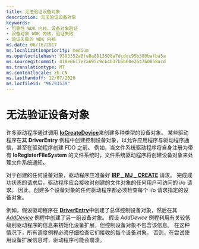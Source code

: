 ```yaml
---
title: 无法验证设备对象
description: 无法验证设备对象
keywords:
- 可靠性 WDK 内核，设备对象验证
- 设备对象 WDK 内核，验证失败
- 验证失败的 WDK 内核
ms.date: 06/16/2017
ms.localizationpriority: medium
ms.openlocfilehash: 9393352a0fe8a8913508a7dcddc95b380bafba5a
ms.sourcegitcommit: 418e6617e2a695c9cb4b37b5b60e264760858acd
ms.translationtype: MT
ms.contentlocale: zh-CN
ms.lasthandoff: 12/07/2020
ms.locfileid: "96793539"
---
```

# <a name="failure-to-validate-device-objects"></a>无法验证设备对象





许多驱动程序通过调用 [**IoCreateDevice**](/windows-hardware/drivers/ddi/wdm/nf-wdm-iocreatedevice)来创建多种类型的设备对象。 某些驱动程序在其 **DriverEntry** 例程中创建控制设备对象，以允许应用程序与驱动程序通信，甚至在驱动程序创建 FDO 之前。 例如，当文件系统驱动程序将自身注册为带有 **IoRegisterFileSystem** 的文件系统时，文件系统驱动程序将创建设备对象来处理文件系统通知。

对于创建的任何设备对象，驱动程序应准备好 [**IRP \_ MJ \_ CREATE**](./irp-mj-create.md) 请求。 完成成功状态的请求后，驱动程序应会接收对创建的文件对象的任何用户可访问的 i/o 请求。 因此，创建多个设备对象的任何驱动程序都必须检查每个 i/o 请求指定的设备对象。

例如，假设驱动程序在 [**DriverEntry**](/windows-hardware/drivers/ddi/wdm/nc-wdm-driver_initialize)中创建了总体控制设备对象，然后在其 [*AddDevice*](/windows-hardware/drivers/ddi/wdm/nc-wdm-driver_add_device) 例程中创建了另一组设备对象。 假设 *AddDevice* 例程利用有关较低级别驱动程序的信息来初始化设备扩展，但控制设备对象不包含该信息。 在这种情况下，所有调度例程必须仔细检查它们接收的每个设备对象。 否则，在尝试使用设备扩展信息时，驱动程序可能会崩溃。

 

